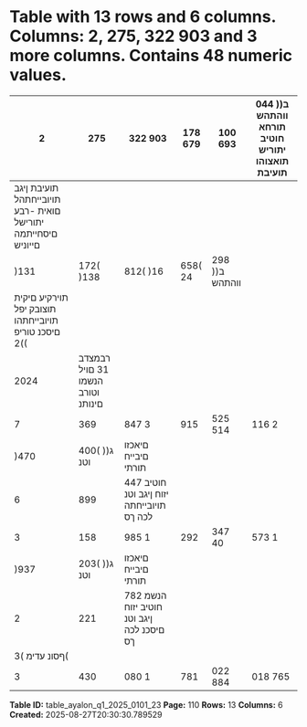 # Table with 13 rows and 6 columns. Columns: 2, 275, 322 903 and 3 more columns. Contains 48 numeric values.

| 2 | 275 | 322 903 | 178 679 | 100 693 | 044 )ב( ווהתהש תורחא חוטיב יתוריש תואצוהו תועיבת |
|---|---|---|---|---|---|
| תועיבת ןיגב תויובייחתהל םואית -רבע יתורישל םיסחייתמה םייוניש |  |  |  |  |  |
| )131 | 172( )138 | 812( )16 | 658( 24 | 298 )ב( ווהתהש |  |
| תוירקיע םיקית תוצובק יפל תויובייחתהו םיסכנ טוריפ )2( |  |  |  |  |  |
| 2024 | רבמצדב 31 םויל הנשמו וטורב םינותנ |  |  |  |  |
| 7 | 369 | 847 3 | 915 | 525 514 | 116 2 | 940 | 206 )ג( חוטיב יזוח ןיגב וטנ תויובייחתה |
| )470 | 400( )ג( וטנ | םיאכזו םיבייח תורתי |  |  |  |
| 6 | 899 | 447 חוטיב יזוח ןיגב וטנ תויובייחתה לכה ךס |  |  |  |
| 3 | 158 | 985 1 | 292 | 347 40 | 573 1 | 826 | 065 )ג( הנשמ חוטיב יזוח ןיגב וטנ םיסכנ |
| )937 | 203( )ג( וטנ | םיאכזו םיבייח תורתי |  |  |  |
| 2 | 221 | 782 הנשמ חוטיב יזוח ןיגב וטנ םיסכנ לכה ךס |  |  |  |
| ףסונ עדימ )3( |  |  |  |  |  |
| 3 | 430 | 080 1 | 781 | 022 884 | 018 765 | 040 )ד( תוימרפ ירזחה יוכינב וטורב תוימרפ |

**Table ID:** table_ayalon_q1_2025_0101_23
**Page:** 110
**Rows:** 13
**Columns:** 6
**Created:** 2025-08-27T20:30:30.789529
